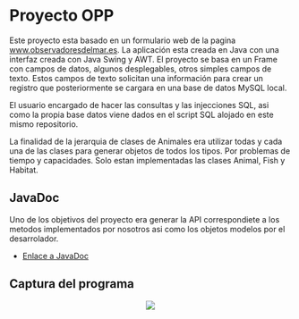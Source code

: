 
# Proyecto OPP

Este proyecto esta basado en un formulario web de la pagina www.observadoresdelmar.es. La aplicación esta 
creada en Java con una interfaz creada con Java Swing y AWT. El proyecto se basa en un Frame con campos 
de datos, algunos desplegables, otros simples campos de texto. Estos campos de texto solicitan una información
para crear un registro que posteriormente se cargara en una base de datos MySQL local. 

El usuario encargado de hacer las consultas y las injecciones SQL, asi como la propia base datos viene dados 
en el script SQL alojado en este mismo repositorio. 

La finalidad de la jerarquia de clases de Animales era utilizar todas y cada una de las clases para generar 
objetos de todos los tipos. Por problemas de tiempo y capacidades. Solo estan implementadas las clases Animal, 
Fish y Habitat.

## JavaDoc

Uno de los objetivos del proyecto era generar la API correspondiete a los metodos implementados 
por nosotros asi como los objetos modelos por el desarrolador.

 - [Enlace a JavaDoc](http://nilotis.alwaysdata.net/)


## Captura del programa

<p align="center">
   <img src="[https://raw.githubusercontent.com/hellzerg/optimizer/master/banner.png](https://i.imgur.com/yrAgona.png)">
</p> 



